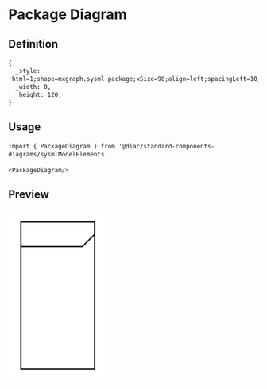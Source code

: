 # Package Diagram

## Definition

```
{
  _style: 'html=1;shape=mxgraph.sysml.package;xSize=90;align=left;spacingLeft=10;overflow=fill;recursiveResize=0;',
  _width: 0,
  _height: 120,
}
```

## Usage

```
import { PackageDiagram } from '@diac/standard-components-diagrams/sysmlModelElements'

<PackageDiagram/>
```

## Preview

<img src="./package-diagram.png" width="200"/>
